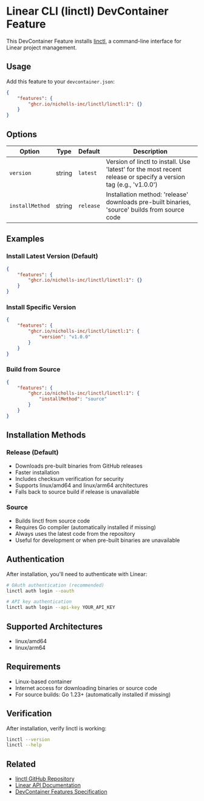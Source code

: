 # Linear CLI (linctl) DevContainer Feature

This DevContainer Feature installs [linctl](https://github.com/nicholls-inc/linctl), a command-line interface for Linear project management.

## Usage

Add this feature to your `devcontainer.json`:

```json
{
    "features": {
        "ghcr.io/nicholls-inc/linctl/linctl:1": {}
    }
}
```

## Options

| Option | Type | Default | Description |
|--------|------|---------|-------------|
| `version` | string | `latest` | Version of linctl to install. Use 'latest' for the most recent release or specify a version tag (e.g., 'v1.0.0') |
| `installMethod` | string | `release` | Installation method: 'release' downloads pre-built binaries, 'source' builds from source code |

## Examples

### Install Latest Version (Default)

```json
{
    "features": {
        "ghcr.io/nicholls-inc/linctl/linctl:1": {}
    }
}
```

### Install Specific Version

```json
{
    "features": {
        "ghcr.io/nicholls-inc/linctl/linctl:1": {
            "version": "v1.0.0"
        }
    }
}
```

### Build from Source

```json
{
    "features": {
        "ghcr.io/nicholls-inc/linctl/linctl:1": {
            "installMethod": "source"
        }
    }
}
```

## Installation Methods

### Release (Default)
- Downloads pre-built binaries from GitHub releases
- Faster installation
- Includes checksum verification for security
- Supports linux/amd64 and linux/arm64 architectures
- Falls back to source build if release is unavailable

### Source
- Builds linctl from source code
- Requires Go compiler (automatically installed if missing)
- Always uses the latest code from the repository
- Useful for development or when pre-built binaries are unavailable

## Authentication

After installation, you'll need to authenticate with Linear:

```bash
# OAuth authentication (recommended)
linctl auth login --oauth

# API key authentication
linctl auth login --api-key YOUR_API_KEY
```

## Supported Architectures

- linux/amd64
- linux/arm64

## Requirements

- Linux-based container
- Internet access for downloading binaries or source code
- For source builds: Go 1.23+ (automatically installed if missing)

## Verification

After installation, verify linctl is working:

```bash
linctl --version
linctl --help
```

## Related

- [linctl GitHub Repository](https://github.com/nicholls-inc/linctl)
- [Linear API Documentation](https://developers.linear.app/)
- [DevContainer Features Specification](https://containers.dev/implementors/features/)
